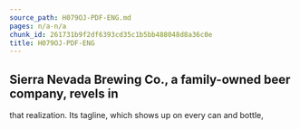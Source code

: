 ```yaml
---
source_path: H079OJ-PDF-ENG.md
pages: n/a-n/a
chunk_id: 261731b9f2df6393cd35c1b5bb488048d8a36c0e
title: H079OJ-PDF-ENG
---
```

## Sierra Nevada Brewing Co., a family-owned beer company, revels in

that realization. Its tagline, which shows up on every can and bottle,

